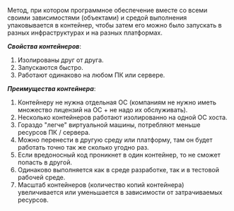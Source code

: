 Метод, при котором программное обеспечение вместе со всеми своими зависимостями (объектами) и средой выполнения упаковывается в контейнер, чтобы затем его можно было запускать в разных инфраструктурах и на разных платформах.

***Свойства контейнеров***:
1. Изолированы друг от друга.
2. Запускаются быстро.
3. Работают одинаково на любом ПК или сервере.

***Преимущества контейнера***:
1. Контейнеру не нужна отдельная ОС (компаниям не нужно иметь множество лицензий на ОС + не надо их обслуживать).
2. Несколько контейнеров работают изолированно на одной ОС хоста.
3. Гораздо "легче" виртуальной машины, потребляют меньше ресурсов ПК / сервера.
4. Можно перенести в другую среду или платформу, там он будет работать точно так же сколько угодно раз.
5. Если вредоносный код проникнет в один контейнер, то не сможет попасть в другой.
6. Одинаково выполняется как в среде разработке, так и в тестовой рабочей среде.
7. Масштаб контейнеров (количество копий контейнера) увеличивается или уменьшается в зависимости от затрачиваемых ресурсов.